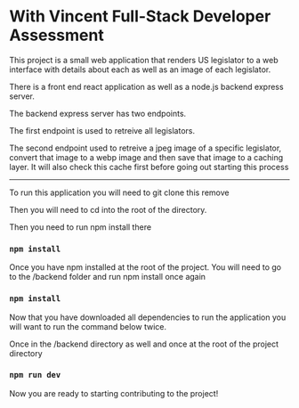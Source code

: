# With Vincent Full-Stack Developer Assessment

This project is a small web application that renders US legislator to a web interface with details about each as well as an image of each legislator.

There is a front end react application as well as a node.js backend express server.

The backend express server has two endpoints.

The first endpoint is used to retreive all legislators.

The second endpoint used to retreive a jpeg image of a specific legislator, convert that image to a webp image and then save that image to a caching layer. It will also check this cache first before going out starting this process


------

To run this application you will need to git clone this remove

Then you will need to cd into the root of the directory. 

Then you need to run npm install there

### `npm install`

Once you have npm installed at the root of the project. You will need to go to the /backend folder and run npm install once again 

### `npm install`

Now that you have downloaded all dependencies to run the application you will want to run the command below twice.

Once in the /backend directory as well and once at the root of the project directory

### `npm run dev`

Now you are ready to starting contributing to the project!  

